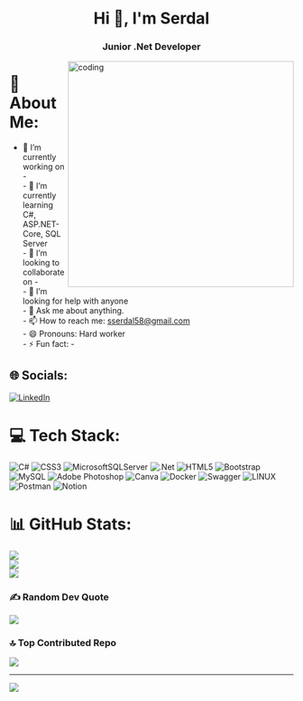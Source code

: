<h1 align="center">Hi 👋, I'm Serdal</h1>
<h3 align="center">Junior .Net Developer</h3>
<img align="right" src="https://media.tenor.com/2fXbn6Xtt0UAAAAC/software-software-development.gif" width="400" style=flat" alt="coding" /> </p>

# 💫 About Me:
- 🔭 I’m currently working on -<br>- 🌱 I’m currently learning C#, ASP.NET-Core, SQL Server <br>- 👯 I’m looking to collaborate on -<br>- 🤔 I’m looking for help with anyone<br>- 💬 Ask me about anything.<br>- 📫 How to reach me: sserdal58@gmail.com<br>- 😄 Pronouns: Hard worker<br>- ⚡ Fun fact: -


## 🌐 Socials:
[![LinkedIn](https://img.shields.io/badge/LinkedIn-%230077B5.svg?logo=linkedin&logoColor=white)](https://linkedin.com/in/https://www.linkedin.com/in/serdal-y%C4%B1ld%C4%B1r%C4%B1m-6075721b1/) 

# 💻 Tech Stack:
![C#](https://img.shields.io/badge/c%23-%23239120.svg?style=for-the-badge&logo=c-sharp&logoColor=white) ![CSS3](https://img.shields.io/badge/css3-%231572B6.svg?style=for-the-badge&logo=css3&logoColor=white) ![MicrosoftSQLServer](https://img.shields.io/badge/Microsoft%20SQL%20Sever-CC2927?style=for-the-badge&logo=microsoft%20sql%20server&logoColor=white) ![.Net](https://img.shields.io/badge/.NET-5C2D91?style=for-the-badge&logo=.net&logoColor=white) ![HTML5](https://img.shields.io/badge/html5-%23E34F26.svg?style=for-the-badge&logo=html5&logoColor=white) ![Bootstrap](https://img.shields.io/badge/bootstrap-%23563D7C.svg?style=for-the-badge&logo=bootstrap&logoColor=white) ![MySQL](https://img.shields.io/badge/mysql-%2300f.svg?style=for-the-badge&logo=mysql&logoColor=white) ![Adobe Photoshop](https://img.shields.io/badge/adobephotoshop-%2331A8FF.svg?style=for-the-badge&logo=adobephotoshop&logoColor=white) ![Canva](https://img.shields.io/badge/Canva-%2300C4CC.svg?style=for-the-badge&logo=Canva&logoColor=white) ![Docker](https://img.shields.io/badge/docker-%230db7ed.svg?style=for-the-badge&logo=docker&logoColor=white) ![Swagger](https://img.shields.io/badge/-Swagger-%23Clojure?style=for-the-badge&logo=swagger&logoColor=white) ![LINUX](https://img.shields.io/badge/Linux-FCC624?style=for-the-badge&logo=linux&logoColor=black) ![Postman](https://img.shields.io/badge/Postman-FF6C37?style=for-the-badge&logo=postman&logoColor=white) ![Notion](https://img.shields.io/badge/Notion-%23000000.svg?style=for-the-badge&logo=notion&logoColor=white)
# 📊 GitHub Stats:
![](https://github-readme-stats.vercel.app/api?username=officialserdal&theme=vue-dark&hide_border=false&include_all_commits=false&count_private=false)<br/>
![](https://github-readme-streak-stats.herokuapp.com/?user=officialserdal&theme=vue-dark&hide_border=false)<br/>
![](https://github-readme-stats.vercel.app/api/top-langs/?username=officialserdal&theme=vue-dark&hide_border=false&include_all_commits=false&count_private=false&layout=compact)

### ✍️ Random Dev Quote
![](https://quotes-github-readme.vercel.app/api?type=horizontal&theme=dark)

### 🔝 Top Contributed Repo
![](https://github-contributor-stats.vercel.app/api?username=officialserdal&limit=5&theme=dark&combine_all_yearly_contributions=true)

---
[![](https://visitcount.itsvg.in/api?id=officialserdal&icon=5&color=1)](https://visitcount.itsvg.in)

<!-- Proudly created with GPRM ( https://gprm.itsvg.in ) -->

